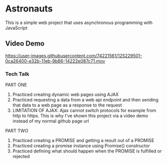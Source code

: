 # Astronauts

This is a simple web project that uses asynchronous programming with JavaScript

## Video Demo

https://user-images.githubusercontent.com/74221561/125229501-0ca26400-e32b-11eb-9b86-14222e087c71.mov

### Tech Talk

PART ONE

1. Practiced creating dynamic web pages using AJAX
2. Practiced requesting a data from a web api endpoint and then sending that data to a web page as a response to the request
3. LIMITATION OF AJAX: Ajax cannot switch protocols for example from http to https. This is why I've shown this project via a video demo instead of my normal github page url

PART TWO
1. Practiced creating a PROMISE and getting a result out of a PROMISE
2. Practiced creating a promise instance using Promise() constructor
3. Practiced defining what should happen when the PROMISE is fulfilled or rejected

